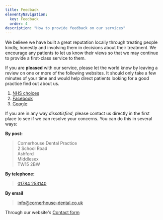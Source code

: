```yaml
---
title: Feedback
eleventyNavigation:
  key: Feedback
  order: 4
description: "How to provide feedback on our services"
---
```

We believe we have built a great reputation locally through treating people kindly, honestly and involving them in decisions about their treatment. We encourage any patients to let us know their views so that we may continue to provide a first-class service to them. 

If you are **pleased** with our service, please let the world know by leaving a review on one or more of the following websites. It should only take a few minutes of your time and would help direct patients looking for a good practice find out about us.

1. [NHS choices](https://www.nhs.uk/Services/dentists/LeaveReview/DefaultView.aspx?id=V02129)
2. [Facebook](https://www.facebook.com/CornerhouseDentalPracticeLtd/reviews)
3. [Google](https://business.google.com/u/0/b/100722129947282950070/reviews/l/06126064141133034194)

If you are in any way _dissatisfied_, please contact us directly in the first place to see if we can resolve your concerns. You can do this in several ways:

**By post:**
> Cornerhouse Dental Practice  
> 2 School Road  
> Ashford  
> Middlesex  
> TW15 2BW  

**By telephone:**
> [01784 253140](tel:+441784253140)

**By email**
> [info@cornerhouse-dental.co.uk](mailto:info@cornerhouse-dental.co.uk)

Through our website's [Contact form](/contact)